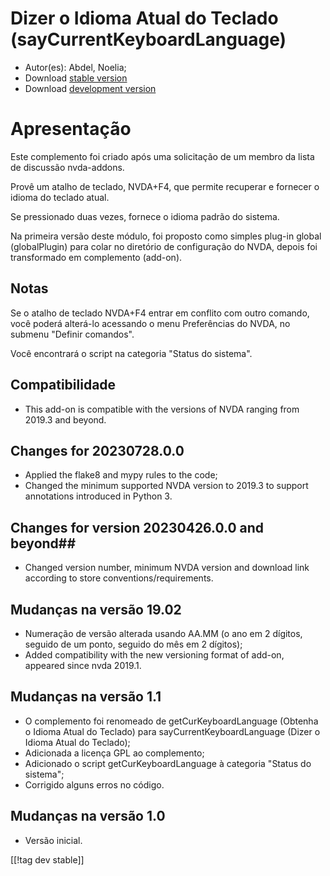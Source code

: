 # Dizer o Idioma Atual do Teclado (sayCurrentKeyboardLanguage) #

* Autor(es): Abdel, Noelia;
* Download [stable
  version](https://www.nvaccess.org/addonStore/legacy?file=sayCurrentKeyboardLanguage)
* Download [development
  version](https://www.nvaccess.org/addonStore/legacy?file=sayCurrentKeyboardLanguage)

# Apresentação #

Este complemento foi criado após uma solicitação de um membro da lista de
discussão nvda-addons.

Provê um atalho de teclado, NVDA+F4, que permite recuperar e fornecer o
idioma do teclado atual.

Se pressionado duas vezes, fornece o idioma padrão do sistema.

Na primeira versão deste módulo, foi proposto como simples plug-in global
(globalPlugin) para colar no diretório de configuração do NVDA, depois foi
transformado em complemento (add-on).

## Notas ##

Se o atalho de teclado NVDA+F4 entrar em conflito com outro comando, você
poderá alterá-lo acessando o menu Preferências do NVDA, no submenu "Definir
comandos".

Você encontrará o script na categoria "Status do sistema".

## Compatibilidade ##

* This add-on is compatible with the versions of NVDA ranging from 2019.3
  and beyond.

## Changes for 20230728.0.0 ##

* Applied the flake8 and mypy rules to the code;
* Changed the minimum supported NVDA version to 2019.3 to support
  annotations introduced in Python 3.

## Changes for version 20230426.0.0 and beyond##

* Changed version number, minimum NVDA version and download link according
  to store conventions/requirements.

## Mudanças na versão 19.02 ##

* Numeração de versão alterada usando AA.MM (o ano em 2 dígitos, seguido de
  um ponto, seguido do mês em 2 dígitos);
* Added compatibility with the new versioning format of add-on, appeared
  since nvda 2019.1.

## Mudanças na versão 1.1 ##

* O complemento foi renomeado de getCurKeyboardLanguage (Obtenha o Idioma
  Atual do Teclado) para sayCurrentKeyboardLanguage (Dizer o Idioma Atual do
  Teclado);
* Adicionada a licença GPL ao complemento;
* Adicionado o script getCurKeyboardLanguage à categoria "Status do
  sistema";
* Corrigido alguns erros no código.

## Mudanças na versão 1.0 ##

* Versão inicial.

[[!tag dev stable]]
